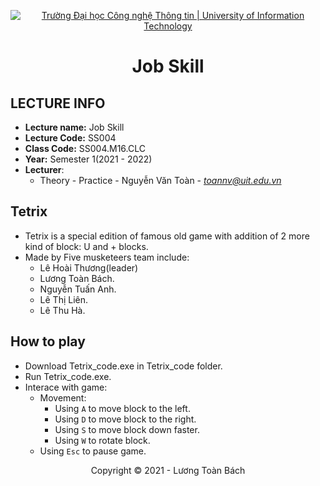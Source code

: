 <!-- Banner -->
<p align="center">
  <a href="https://www.uit.edu.vn/" title="Trường Đại học Công nghệ Thông tin" style="border: none;">
    <img src="https://i.imgur.com/WmMnSRt.png" alt="Trường Đại học Công nghệ Thông tin | University of Information Technology">
  </a>
</p>

<!-- Title -->
<h1 align="center"><b>Job Skill</b></h1>

## LECTURE INFO
* **Lecture name:** Job Skill
* **Lecture Code:** SS004
* **Class Code:** SS004.M16.CLC
* **Year:** Semester 1(2021 - 2022)
* **Lecturer**:  
  - Theory - Practice - Nguyễn Văn Toàn - *toannv@uit.edu.vn*  
## Tetrix
- Tetrix is a special edition of famous old game with addition of 2 more kind of block: U and + blocks.
- Made by Five musketeers team include:
  - Lê Hoài Thương(leader)
  - Lương Toàn Bách.
  - Nguyễn Tuấn Anh.
  - Lê Thị Liên.
  - Lê Thu Hà.    
## How to play
- Download Tetrix_code.exe in Tetrix_code folder.  
- Run Tetrix_code.exe.
- Interace with game:
  - Movement:
    - Using `A` to move block to the left.
    - Using `D` to move block to the right.
    - Using `S` to move block down faster.
    - Using `W` to rotate block.
  - Using `Esc` to pause game.
 
<!-- Footer -->
<p align='center'>Copyright © 2021 - Lương Toàn Bách</p>
